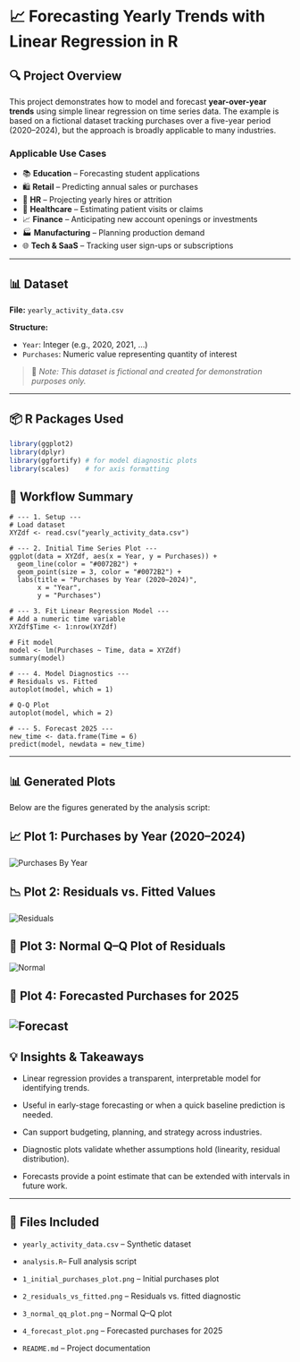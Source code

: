 # 📈 Forecasting Yearly Trends with Linear Regression in R

## 🔍 Project Overview

This project demonstrates how to model and forecast **year-over-year trends** using simple linear regression on time series data. The example is based on a fictional dataset tracking purchases over a five-year period (2020–2024), but the approach is broadly applicable to many industries.

### Applicable Use Cases
- 📚 **Education** – Forecasting student applications  
- 🛍️ **Retail** – Predicting annual sales or purchases  
- 💼 **HR** – Projecting yearly hires or attrition  
- 🏥 **Healthcare** – Estimating patient visits or claims  
- 📈 **Finance** – Anticipating new account openings or investments  
- 🏭 **Manufacturing** – Planning production demand  
- 🌐 **Tech & SaaS** – Tracking user sign-ups or subscriptions  

---

## 📊 Dataset

**File:** `yearly_activity_data.csv`  

**Structure:**
- `Year`: Integer (e.g., 2020, 2021, …)  
- `Purchases`: Numeric value representing quantity of interest  

> 📝 *Note: This dataset is fictional and created for demonstration purposes only.*

---

## 📦 R Packages Used

```r
library(ggplot2)
library(dplyr)
library(ggfortify) # for model diagnostic plots
library(scales)    # for axis formatting

```
## 🔨 Workflow Summary
``` 
# --- 1. Setup ---
# Load dataset
XYZdf <- read.csv("yearly_activity_data.csv")

# --- 2. Initial Time Series Plot ---
ggplot(data = XYZdf, aes(x = Year, y = Purchases)) +
  geom_line(color = "#0072B2") +
  geom_point(size = 3, color = "#0072B2") +
  labs(title = "Purchases by Year (2020–2024)",
       x = "Year",
       y = "Purchases")

# --- 3. Fit Linear Regression Model ---
# Add a numeric time variable
XYZdf$Time <- 1:nrow(XYZdf)

# Fit model
model <- lm(Purchases ~ Time, data = XYZdf)
summary(model)

# --- 4. Model Diagnostics ---
# Residuals vs. Fitted
autoplot(model, which = 1)

# Q-Q Plot
autoplot(model, which = 2)

# --- 5. Forecast 2025 ---
new_time <- data.frame(Time = 6)
predict(model, newdata = new_time)
```
---
## 📊 Generated Plots

Below are the figures generated by the analysis script:

## 📈 Plot 1: Purchases by Year (2020–2024)
![Purchases By Year](Purchases.png)

## 📉 Plot 2: Residuals vs. Fitted Values
![Residuals](residuals.png)

## 📐 Plot 3: Normal Q–Q Plot of Residuals
![Normal](normalres.png)

## 🔮 Plot 4: Forecasted Purchases for 2025
![Forecast](Forcastpurch.png)
----
## 💡 Insights & Takeaways

- Linear regression provides a transparent, interpretable model for identifying trends.

- Useful in early-stage forecasting or when a quick baseline prediction is needed.

- Can support budgeting, planning, and strategy across industries.

- Diagnostic plots validate whether assumptions hold (linearity, residual distribution).

- Forecasts provide a point estimate that can be extended with intervals in future work.
---
## 📁 Files Included

- `yearly_activity_data.csv` – Synthetic dataset

- `analysis.R`– Full analysis script

- `1_initial_purchases_plot.png` – Initial purchases plot

- `2_residuals_vs_fitted.png` – Residuals vs. fitted diagnostic

- `3_normal_qq_plot.png` – Normal Q–Q plot

- `4_forecast_plot.png` – Forecasted purchases for 2025

- `README.md` – Project documentation
